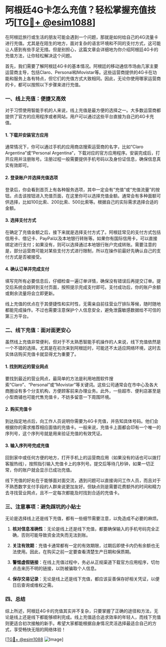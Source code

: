 # 阿根廷4G卡怎么充值？轻松掌握充值技巧[[TG💪+ @esim1088](https://t.me/s/esim1088)]

在阿根廷旅行或生活的朋友可能会遇到一个问题，那就是如何给自己的4G流量卡进行充值。尤其是在陌生的地方，面对复杂的语言环境和不同的支付方式，这可能让人感到有些手足无措。但是别担心，这篇文章会详细地为你介绍阿根廷4G卡的充值方法，让你轻松解决这个问题。

首先，我们需要了解阿根廷4G卡的基本情况。阿根廷的移动通信市场由几家主要运营商主导，包括Claro、Personal和Movistar等。这些运营商提供的4G卡在功能和服务上各有特点，但它们的充值方式大致相同。因此，无论你使用哪家运营商的卡，都可以按照以下步骤来进行充值。

### 一、线上充值：便捷又高效

对于习惯使用智能手机的人来说，线上充值是最方便的选择之一。大多数运营商都提供了官方的应用程序或者网站，用户可以通过这些平台直接为自己的4G卡充值。

#### 1. 下载并安装官方应用

通常情况下，你可以通过手机的应用商店搜索运营商的名字，比如“Claro Argentina”或“Personal Argentina”，下载对应的官方应用程序。安装完成后，打开应用并注册账号。注册过程一般需要提供手机号码以及身份证信息，确保信息真实有效即可。

#### 2. 登录账户并选择充值选项

登录后，你会看到首页上有各种服务选项，其中一定会有“充值”或“充值流量”的按钮。点击该按钮进入充值页面，在这里你可以选择充值金额。通常会有多种面额可供选择，比如100比索、200比索、500比索等。根据自己的实际需求选择合适的金额。

#### 3. 选择支付方式

在确定了充值金额之后，接下来就是选择支付方式了。阿根廷常见的支付方式包括信用卡、借记卡、PayPal以及本地银行转账等。如果你有国际信用卡，可以直接绑定进行支付；如果没有，则可以选择通过本地银行账户完成转账。需要注意的是，部分运营商可能对某些支付方式进行限制，所以在操作前最好先确认自己的支付方式是否被接受。

#### 4. 确认订单并完成支付

填写完所有必要信息后，仔细检查一遍订单详情，确保没有错误后再提交订单。提交后系统会跳转到支付页面，按照提示完成支付即可。支付成功后，你的账户余额或剩余流量将会立即更新。

线上充值的优点在于其便捷性和实时性，无需亲自前往营业厅排队等候，随时随地都能完成操作。不过也需要注意保护个人信息安全，避免泄露敏感数据给不可信的第三方平台。

### 二、线下充值：面对面更安心

虽然线上充值非常便利，但对于不太熟悉智能手机操作的人来说，线下充值依然是一个不错的选择。尤其是在初次来到阿根廷时，可能还不太适应网络环境，这时去实体店购买充值卡就显得尤为重要了。

#### 1. 找到附近的营业网点

要找到最近的营业网点，最简单的方法是利用地图软件搜索“Claro”、“Personal”或“Movistar”等关键词。这些公司通常会在市中心及各大商圈设有多个分支机构，方便顾客前来办理业务。此外，一些超市、便利店甚至是小型商铺也可能代售充值卡，不妨多留意一下周围环境。

#### 2. 购买充值卡

到达指定地点后，向工作人员说明你需要为4G卡充值，并告知具体号码。他们会根据你的需求推荐相应面值的充值卡。一般来说，充值卡上面都会印有一个唯一的序列号，这个序列号就是用来验证充值的有效凭证。

#### 3. 输入序列号完成充值

回到家中或任何方便的地方，打开手机上的运营商应用（如果没有的话也可以拨打客服热线），按照指引输入充值卡上的序列号。提交后等待几秒钟，如果一切正常，你的账户就会显示已成功充值。

线下充值的好处在于能够面对面交流，遇到问题可以直接询问工作人员，而且对于不熟悉数字支付手段的人群来说更加友好。但缺点则是需要花费额外的时间和精力去寻找营业网点，且不一定每次都能及时找到合适的充值卡。

### 三、注意事项：避免踩坑的小贴士

无论是选择线上还是线下充值，都有一些细节需要注意，以免造成不必要的麻烦。

1. **核对信息准确性**：无论是线上还是线下充值，都要确保输入的手机号码完全正确，否则可能导致资金流失而无法到账。
   
2. **关注有效期**：充值卡通常都有一定的有效期限，过期后即使卡内仍有余额也无法使用。因此，在购买之前一定要查看清楚生产日期和保质期。

3. **警惕虚假链接**：在线上充值过程中，务必从正规渠道下载官方应用程序，切勿点击来历不明的链接，以防被骗取个人信息。

4. **保存交易记录**：无论是线上还是线下充值，都应该妥善保存好相关凭证，以便日后查询或维权之需。

### 四、总结

综上所述，阿根廷4G卡的充值其实并不复杂，只要掌握了正确的途径和方法，无论是线上还是线下都能够顺利完成。线上充值适合追求效率的年轻人，而线下充值则更适合初次接触的新手。希望大家都能根据自身情况灵活选择最适合自己的方式，享受畅快无阻的网络体验！

[[TG💪+ @esim1088](https://t.me/s/esim1088) ![Image](https://i.postimg.cc/4NQfJmqS/Snipaste-2025-05-13-00-14-12.png)]